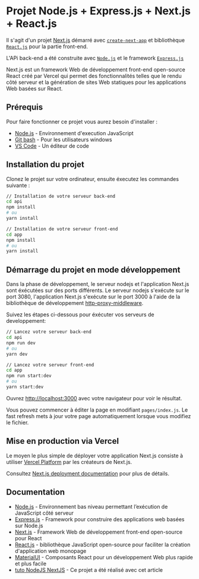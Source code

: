 # Projet Node.js + Express.js + Next.js + React.js
Il s'agit d'un projet [Next.js](https://nextjs.org/) démarré avec [`create-next-app`](https://github.com/vercel/next.js/tree/canary/packages/create-next-app) et bibliothèque [`React.js`](https://fr.reactjs.org/) pour la partie front-end.

L'APi back-end a été construite avec [`Node.js`](https://nodejs.org/en/) et le framework [`Express.js`](http://expressjs.com/)

Next.js est un framework Web de développement front-end open-source React créé par Vercel qui permet des fonctionnalités telles que le rendu côté serveur et la génération de sites Web statiques pour les applications Web basées sur React.


## Prérequis
Pour faire fonctionner ce projet vous aurez besoin d'installer :
- [Node.js](https://nodejs.org/en/download/) - Environnement d'execution JavaScript
- [Git bash](https://git-scm.com/downloads) - Pour les utilisateurs windows
- [VS Code](https://code.visualstudio.com/) - Un éditeur de code


## Installation du projet
Clonez le projet sur votre ordinateur, ensuite éxecutez les commandes suivante :

```bash
// Installation de votre serveur back-end
cd api
npm install
# ou
yarn install

// Installation de votre serveur front-end
cd app
npm install
# ou
yarn install
```

## Démarrage du projet en mode développement
Dans la phase de développement, le serveur nodejs et l'application Next.js sont éxécutées sur des ports différents. Le serveur nodejs s'exécute sur le port 3080, l'application Next.js s'exécute sur le port 3000 à l'aide de la bibliothèque de développement [http-proxy-middleware](https://www.npmjs.com/package/http-proxy-middleware).


Suivez les étapes ci-dessous pour éxécuter vos serveurs de developpement:

```bash
// Lancez votre serveur back-end
cd api
npm run dev
# ou
yarn dev

// Lancez votre serveur front-end
cd app
npm run start:dev
# ou
yarn start:dev
```

Ouvrez [http://localhost:3000](http://localhost:3000) avec votre navigateur pour voir le résultat.

Vous pouvez commencer à éditer la page en modifiant `pages/index.js`. Le fast refresh mets à jour votre page automatiquement lorsque vous modifiez le fichier.


## Mise en production via Vercel
Le moyen le plus simple de déployer votre application Next.js consiste à utiliser [Vercel Platform](https://vercel.com/import?utm_medium=default-template&filter=next.js&utm_source=create-next-app&utm_campaign=create-next-app-readme) par les créateurs de Next.js.

Consultez [Next.js deployment documentation](https://nextjs.org/docs/deployment) pour plus de détails.


## Documentation
- [Node.js](https://nodejs.org/api/) - Environnement bas niveau permettant l’exécution de JavaScript côté serveur
- [Express.js](https://expressjs.com/en/guide/routing.html) - Framework pour construire des applications web basées sur Node.js
- [Next.js](https://nextjs.org/docs) - Framework Web de développement front-end open-source  pour React
- [React.js](https://fr.reactjs.org/docs/getting-started.html) -  bibliothèque JavaScript open-source pour faciliter la création d'application web monopage
- [MaterialUI](https://material-ui.com/) - Composants React pour un développement Web plus rapide et plus facile
- [tuto NodeJS NextJS](https://medium.com/bb-tutorials-and-thoughts/how-to-develop-and-build-next-js-app-with-nodejs-backend-7ff91841bd3) - Ce projet a été réalisé avec cet article